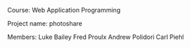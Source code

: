 Course: Web Application Programming

Project name: photoshare

Members:
Luke Bailey
Fred Proulx
Andrew Polidori
Carl Piehl